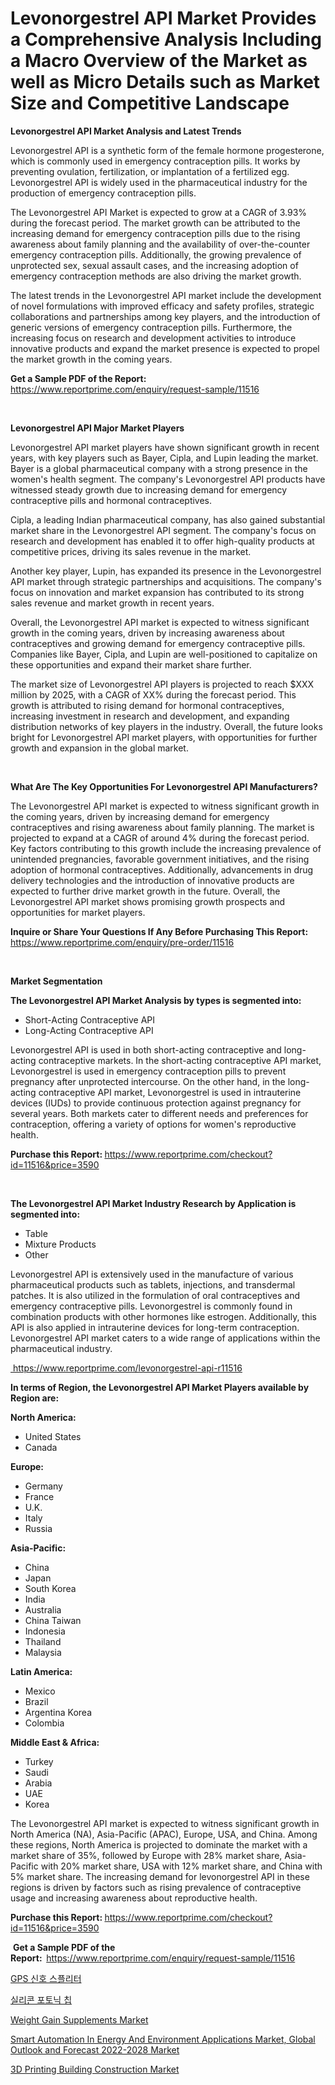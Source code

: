 <p><h1>Levonorgestrel API Market Provides a Comprehensive Analysis Including a Macro Overview of the Market as well as Micro Details such as Market Size and Competitive Landscape</h1></p><p><strong>Levonorgestrel API Market Analysis and Latest Trends</strong></p>
<p><p>Levonorgestrel API is a synthetic form of the female hormone progesterone, which is commonly used in emergency contraception pills. It works by preventing ovulation, fertilization, or implantation of a fertilized egg. Levonorgestrel API is widely used in the pharmaceutical industry for the production of emergency contraception pills.</p><p>The Levonorgestrel API Market is expected to grow at a CAGR of 3.93% during the forecast period. The market growth can be attributed to the increasing demand for emergency contraception pills due to the rising awareness about family planning and the availability of over-the-counter emergency contraception pills. Additionally, the growing prevalence of unprotected sex, sexual assault cases, and the increasing adoption of emergency contraception methods are also driving the market growth.</p><p>The latest trends in the Levonorgestrel API market include the development of novel formulations with improved efficacy and safety profiles, strategic collaborations and partnerships among key players, and the introduction of generic versions of emergency contraception pills. Furthermore, the increasing focus on research and development activities to introduce innovative products and expand the market presence is expected to propel the market growth in the coming years.</p></p>
<p><strong>Get a Sample PDF of the Report:&nbsp;</strong> <a href="https://www.reportprime.com/enquiry/request-sample/11516">https://www.reportprime.com/enquiry/request-sample/11516</a></p>
<p>&nbsp;</p>
<p><strong>Levonorgestrel API Major Market Players</strong></p>
<p><p>Levonorgestrel API market players have shown significant growth in recent years, with key players such as Bayer, Cipla, and Lupin leading the market. Bayer is a global pharmaceutical company with a strong presence in the women's health segment. The company's Levonorgestrel API products have witnessed steady growth due to increasing demand for emergency contraceptive pills and hormonal contraceptives.</p><p>Cipla, a leading Indian pharmaceutical company, has also gained substantial market share in the Levonorgestrel API segment. The company's focus on research and development has enabled it to offer high-quality products at competitive prices, driving its sales revenue in the market.</p><p>Another key player, Lupin, has expanded its presence in the Levonorgestrel API market through strategic partnerships and acquisitions. The company's focus on innovation and market expansion has contributed to its strong sales revenue and market growth in recent years.</p><p>Overall, the Levonorgestrel API market is expected to witness significant growth in the coming years, driven by increasing awareness about contraceptives and growing demand for emergency contraceptive pills. Companies like Bayer, Cipla, and Lupin are well-positioned to capitalize on these opportunities and expand their market share further.</p><p>The market size of Levonorgestrel API players is projected to reach $XXX million by 2025, with a CAGR of XX% during the forecast period. This growth is attributed to rising demand for hormonal contraceptives, increasing investment in research and development, and expanding distribution networks of key players in the industry. Overall, the future looks bright for Levonorgestrel API market players, with opportunities for further growth and expansion in the global market.</p></p>
<p>&nbsp;</p>
<p><strong>What Are The Key Opportunities For Levonorgestrel API Manufacturers?</strong></p>
<p><p>The Levonorgestrel API market is expected to witness significant growth in the coming years, driven by increasing demand for emergency contraceptives and rising awareness about family planning. The market is projected to expand at a CAGR of around 4% during the forecast period. Key factors contributing to this growth include the increasing prevalence of unintended pregnancies, favorable government initiatives, and the rising adoption of hormonal contraceptives. Additionally, advancements in drug delivery technologies and the introduction of innovative products are expected to further drive market growth in the future. Overall, the Levonorgestrel API market shows promising growth prospects and opportunities for market players.</p></p>
<p><strong>Inquire or Share Your Questions If Any Before Purchasing This Report:</strong> <a href="https://www.reportprime.com/enquiry/pre-order/11516">https://www.reportprime.com/enquiry/pre-order/11516</a></p>
<p>&nbsp;</p>
<p><strong>Market Segmentation</strong></p>
<p><strong>The Levonorgestrel API Market Analysis by types is segmented into:</strong></p>
<p><ul><li>Short-Acting Contraceptive API</li><li>Long-Acting Contraceptive API</li></ul></p>
<p><p>Levonorgestrel API is used in both short-acting contraceptive and long-acting contraceptive markets. In the short-acting contraceptive API market, Levonorgestrel is used in emergency contraception pills to prevent pregnancy after unprotected intercourse. On the other hand, in the long-acting contraceptive API market, Levonorgestrel is used in intrauterine devices (IUDs) to provide continuous protection against pregnancy for several years. Both markets cater to different needs and preferences for contraception, offering a variety of options for women's reproductive health.</p></p>
<p><strong>Purchase this Report:&nbsp;</strong><a href="https://www.reportprime.com/checkout?id=11516&price=3590">https://www.reportprime.com/checkout?id=11516&price=3590</a></p>
<p>&nbsp;</p>
<p><strong>The Levonorgestrel API Market Industry Research by Application is segmented into:</strong></p>
<p><ul><li>Table</li><li>Mixture Products</li><li>Other</li></ul></p>
<p><p>Levonorgestrel API is extensively used in the manufacture of various pharmaceutical products such as tablets, injections, and transdermal patches. It is also utilized in the formulation of oral contraceptives and emergency contraceptive pills. Levonorgestrel is commonly found in combination products with other hormones like estrogen. Additionally, this API is also applied in intrauterine devices for long-term contraception. Levonorgestrel API market caters to a wide range of applications within the pharmaceutical industry.</p></p>
<p><a href="https://www.reportprime.com/levonorgestrel-api-r11516">&nbsp;https://www.reportprime.com/levonorgestrel-api-r11516</a></p>
<p><strong>In terms of Region, the Levonorgestrel API Market Players available by Region are:</strong></p>
<p>
    <p> <strong> North America: </strong>
        <ul>
            <li>United States</li>
            <li>Canada</li>
        </ul>
        </p> 
    <p> <strong> Europe: </strong>
        <ul>
            <li>Germany</li>
            <li>France</li>
            <li>U.K.</li>
            <li>Italy</li>
            <li>Russia</li>
        </ul>
        </p> 
    <p> <strong> Asia-Pacific: </strong>
        <ul>
            <li>China</li>
            <li>Japan</li>
            <li>South Korea</li>
            <li>India</li>
            <li>Australia</li>
            <li>China Taiwan</li>
            <li>Indonesia</li>
            <li>Thailand</li>
            <li>Malaysia</li>
        </ul>
        </p> 
    <p> <strong> Latin America: </strong>
        <ul>
            <li>Mexico</li>
            <li>Brazil</li>
            <li>Argentina Korea</li>
            <li>Colombia</li>
        </ul>
        </p> 
    <p> <strong> Middle East & Africa: </strong>
        <ul>
            <li>Turkey</li>
            <li>Saudi</li>
            <li>Arabia</li>
            <li>UAE</li>
            <li>Korea</li>
        </ul>
    </p>
    </p>
<p><p>The Levonorgestrel API market is expected to witness significant growth in North America (NA), Asia-Pacific (APAC), Europe, USA, and China. Among these regions, North America is projected to dominate the market with a market share of 35%, followed by Europe with 28% market share, Asia-Pacific with 20% market share, USA with 12% market share, and China with 5% market share. The increasing demand for levonorgestrel API in these regions is driven by factors such as rising prevalence of contraceptive usage and increasing awareness about reproductive health.</p></p>
<p><strong>Purchase this Report: </strong><a href="https://www.reportprime.com/checkout?id=11516&price=3590">https://www.reportprime.com/checkout?id=11516&price=3590</a></p>
<p>&nbsp;<strong>Get a Sample PDF of the Report:&nbsp;&nbsp;</strong><a href="https://www.reportprime.com/enquiry/request-sample/11516">https://www.reportprime.com/enquiry/request-sample/11516</a></p>
<p><strong></strong></p>
<p><p><a href="https://medium.com/@hossainvi014/%EA%B8%80%EB%A1%9C%EB%B2%8C-gps-%EC%8B%A0%ED%98%B8-%EB%B6%84%EB%B0%B0%EA%B8%B0-%EC%8B%9C%EC%9E%A5-%ED%98%84%ED%99%A9-2024-2031-%EB%B0%8F-%EC%A7%80%EC%97%AD-%EC%A0%9C%ED%92%88-%EB%B0%8F-%EC%B5%9C%EC%A2%85-%EC%82%AC%EC%9A%A9%EB%B3%84-%EC%98%88%EC%B8%A1-95c8d870c9df">GPS 신호 스플리터</a></p><p><a href="https://medium.com/@ejuynpri79/%EC%8B%A4%EB%A6%AC%EC%BD%98-%ED%8F%AC%ED%86%A0%EB%8B%89-%EC%B9%A9-%EC%82%B0%EC%97%85%EC%97%90-%EB%8C%80%ED%95%9C-%ED%86%B5%EC%B0%B0-%EC%8B%9C%EC%9E%A5-%EC%9E%AC%EC%A0%95-%EC%83%81%ED%83%9C-%EC%8B%9C%EC%9E%A5%EA%B7%9C%EB%AA%A8-%EA%B7%B8%EB%A6%AC%EA%B3%A0-2031%EB%85%84%EA%B9%8C%EC%A7%80%EC%9D%98-%EC%88%98%EC%9D%B5-%EB%B6%84%EC%84%9D-c979a129202b">실리콘 포토닉 칩</a></p><p><a href="https://github.com/provorikovar/Market-Research-Report-List-6/blob/main/weight-gain-supplements-market.md">Weight Gain Supplements Market</a></p><p><a href="https://issuu.com/reportprime-2/docs/smart-automation-in-energy-and-envi_d18a19beec84b8">Smart Automation In Energy And Environment Applications Market, Global Outlook and Forecast 2022-2028 Market</a></p><p><a href="https://medium.com/@marisolking2023/emerging-trends-in-3d-printing-building-construction-market-global-outlook-and-future-prospects-705d07376aa9">3D Printing Building Construction Market</a></p></p>
